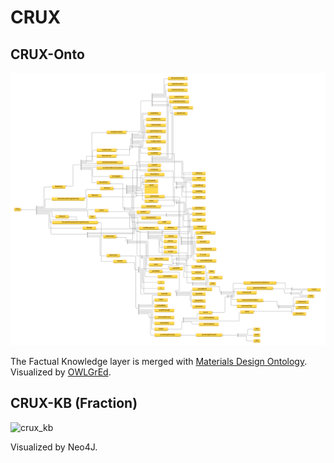 
# CRUX

## CRUX-Onto
![crux_onto](./images/crux_mdo_onto.png)

The Factual Knowledge layer is merged with [Materials Design Ontology](https://github.com/LiUSemWeb/Materials-Design-Ontology). Visualized by [OWLGrEd](http://owlgred.lumii.lv/online_visualization/1ahe).


## CRUX-KB (Fraction)
![crux_kb](./images/crux_kb.svg)

Visualized by Neo4J.